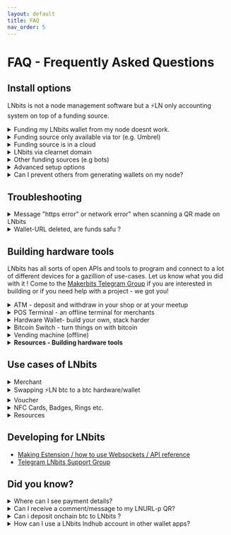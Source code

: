```yaml
---
layout: default
title: FAQ
nav_order: 5
---
```



# FAQ - Frequently Asked Questions

## Install options
<p>LNbits is not a node management software but a ⚡️LN only accounting system on top of a funding source.</p>

<details><summary>Funding my LNbits wallet from my node doesnt work.</summary>
<p>You will need to edit the lnd.conf file for this. The parameter to be included are:</p>

```
allow-circular-route=1
allow_self_payment=1
```

</details>
  
<details><summary>Funding source only available via tor (e.g. Umbrel)</summary>
  <p>If you want your setup to stay behind tor then only apps, pos and wallets that have tor activated can communicate with your wallets. Most likely you will have trouble when people try to redeem your voucher through onion or when importing your lnbits wallets into a wallet-app that doesnt support tor. If you plan to let LNbits wallets interact with plain internet shops and services you should consider <a href="https://github.com/TrezorHannes/Dual-LND-Hybrid-VPS">setting up hybrid mode for your node</a>.</p>
</details>
    
<details><summary>Funding source is in a cloud</summary>
  <p>This means that you might not have access to some files which would allow certain administrative functions. E.g. on <a href="https://voltage.cloud/">Voltage</a> lnd.conf cannot be edited. Payments from your node to LNbits wallets can therefore not be configurated in this case atm so you will need to take an extra wallet to send from node->wallet x->LNbits wallet (only) for the initial funding of the wallet.</p>
</details>
    
<details><summary>LNbits via clearnet domain</summary>
  <p>trezor hannes guide here</p>
</details>
    
<details><summary>Other funding sources (e.g bots)</summary>
  <p>The <a href="http://docs.lnbits.org/guide/wallets.html">new LNbits manual</a> shows you which sources you can use and how to configure each here</a></p>
</details>
    
<details><summary>Advanced setup options</summary>
  <p>more text coming soon...</p>
</details>

<details><summary>Can I prevent others from generating wallets on my node?</summary>
  <p>When you run your LNbits in clearnet basically everyone can generate a wallet on it. Since the funds of your node are bound to these wallets you might want to prevent that. There are two ways to do so:</p>
  <ul>
   <li>configure the allowed users / extensions <a href="https://github.com/lnbits/lnbits/blob/main/.env.example">in the .env file</a></li>
   <li>configure the allowed users / extensions <a href="https://github.com/lnbits/lnbits/tree/main/lnbits/extensions/usermanager">via the Usermanager-Extension</a>. You can find <a href="http://docs.lnbits.org/guide/admin_ui.html">more info about the superuser and the admin extension here</a></li>
  </ul>
  <p>Please not that all entries in the .env file will not be the taken into account anylonger after you activated the admin extension.</p>
</details>

## Troubleshooting
<details><summary>Message "https error" or network error" when scanning a QR made on LNbits</summary>
  <p>Bad news, this is a routing error that might have quite a lot of reasons. Lets try a few of the most possible problems and their solutions.</p>
  <p>A - LNbits is running behind Tor only, you can't open it on a public domain like lnbits.yourdomain.com:</p>
  <ul>
    <li>Open your LNbits LNURL page using the .onion URI, so the QR is generated using an accessible .onion URI. Do not generate that QR from a .local URI, because it will not be reachable via internet, only from within your home-LAN.</li>
    <li>Open your LN wallet app that you used to scan that QR and this time by using tor (see wallet app settings). If the app doesn't offer tor, you can use Orbot (Android) instead. See as well section Installation->Clearnet</li>
  </ul>
  <p>B - If you run LNbits via Tor and want to offer public LN services consider to partially open it to a clearnet (domain/IP) access through a https SSL certificate.</p>
  <ul>
    <li>The easiest way is to use caddy. Follow the instructions from <a href="https://docs.lnbits.org/guide/installation.html#reverse-proxy-with-automatic-https-using-caddy">this LNbits caddy installation instruction</a> and your LNbits will be accesible through https clearnet.
        You need to have a domain and to be able to configure a CNAME for your DNS record as well as generate a subdomain dedicated to your LNbits instance (eg. lnbits.mydomain.com). You also need access to your internet router to open the https port (usually 443) and forward it your LNbits IP within your LAN (usually 80).</li>
    <li>You can also follow the apache installation option, explained in the <a href="https://docs.lnbits.org/guide/installation.html#running-behind-an-apache2-reverse-proxy-over-https">LNbits installation manual</a>.</li>
    <li>If you run LNbits from a bundle node (Umbrel, myNode, Embassy, Raspiblitz etc), you can follow <a href="https://github.com/TrezorHannes/vps-lnbits">this extensive guide</a> with many options to switch your Tor only LNbits into a clearnet LNbits. For Citadel there is a HTTPS Option in your manual to activate https for LNbits.
  </ul>
</details>

  <details><summary>Wallet-URL deleted, are funds safu ?</summary>
    <ul>
        <p>
            <details><summary>Wallet on demo server legend.lnbits</summary>
                <p>Always save a copy of your wallet-URL, Export2phone-QR or LNDhub for your own wallets in a safe place. LNbits CANNOT help you to recover them when lost.
            </details></p>
        <p>
            <details><summary>Wallet on your own funding source/node</summary>
                <p>Always save a copy of your wallet-URL, Export2phone-QR or LNDhub for your own wallets in a safe place. You can find all LNbits wallet-IDs in your LNbits database.</p>
                </details></p>
        </p>
    </ul>
    </details></ul>

## Building hardware tools
  <p>LNbits has all sorts of open APIs and tools to program and connect to a lot of different devices for a gazillion of use-cases. Let us know what you did with it ! Come to the <a href="https://t.me/makerbits">Makerbits Telegram Group</a> if you are interested in building or if you need help with a project - we got you!</p>

<details><summary>ATM - deposit and withdraw in your shop or at your meetup</summary>
  <p>text coming here...</p>
</details>
  
<details><summary>POS Terminal - an offline terminal for merchants</summary>
  <p>text coming here...</p>
</details>
    
<details><summary>Hardware Wallet- build your own, stack harder</summary>
<p>text coming here...</p>
</details>
    
<details><summary>Bitcoin Switch - turn things on with bitcoin</summary>
  <p>Candy dispenser, vending machines (online), grabbing machines, jukeboxes, bandits and <a href="https://github.com/cryptoteun/awesome-lnbits">all sorts of other things have already been build with LNbits´ tools</a>.</p>
</details>
    
<details><summary>Vending machine (offline)</summary>
<p>text coming here...</p>
</details>

<details><summary><b>Resources - Building hardware tools</b></summary>
  <ul>
  <li><a href="https://t.me/makerbits'">makerbits support Group</a></li>
  <li><a href="ereignishorizont.xyz/">Building Instructions by Axel</a></li>
  <li><a href="https://shop.lnbits.com/">LNbits shop</a></li>
  <li><a href="https://github.com/cryptoteun/awesome-lnbits">Collection of awesome LNbits Projects</a></li>
  </ul>
</details>

## Use cases of LNbits
<details><summary>Merchant</summary>
  <p>text coming here...</p>
</details>

<details><summary>Swapping ⚡️LN btc to a btc hardware/wallet</summary>
  <p>Bolz, Deezy text coming here...</p>
</details>

<details><summary>Voucher</summary>
  <p>Printed voucher links or tippingcards</p>
  <p>To generate voucher you will need LNbits to be available in clearnet. Please consider running your own LNbits instance for this.</p>
  <p>LNURLw are strings that represent a faucet-link to a wallet. By scanning it, everyone will be able to withdraw sats from it. A LNURLw can be either a QR that leads to a static link or to one that responds with new invoices every time it is scanned (click "no assmilking"). You can create these QR by adding the LNURLw extension and generate the vouchertype you need.</p>
  <ul>
    <li>Voucher can as well be printed directly from LNbits. After you created it, click the "eye" next to the link. By pressing the printer-button you print the plain QR but you could as well integrate it into a nice tippincard or voucher template by choosing "Advanced voucher" -> "Use custom voucher design". We collected some designs as well as templates to make your own ones under <a href="https://youtu.be/c5EV9UNgVqk">this LNbits voucher video-guide.</a>. You will be able to create and print as much voucher as you like with it. Happy orangepilling!</li>
    <li> Note that your LNbits needs to be reachable in clearnet to offer vouchers to others.</li>
  </ul>
</details>

<details><summary>NFC Cards, Badges, Rings etc.</summary>
  <p>Creating a NFC card for a wallet</p>
  <p>To generate links for your cards you will need LNbits to be available in clearnet. Please consider running your own LNbits instance for this.</p>
  <ul>
    <li>On top to just printing voucher for your wallet you can also <a href="https://youtu.be/CQz1ILcK0PY">write these LNURLw to a simple NFC card fromon NTAG216</a> by not clicking the printer but the NFC symbol on android/chrome and tapping your card against the device. This will enable the cardholder to directly spend those sats at a tpos, pos or wallet-app another one uses that can handle lightning payments via NFC. </li>
    <li>If you run an event and want to hand out bigger amounts of cards with simple voucher links on consider this <a hrel="nfc-brrr.com/">NFC-brrr batch tool</a> as well as using NTAG424 cards, so that your customers can rewrite them later with an own wallet and the boltcard service (see ff)</li>
    <li>For bigger amounts the Boltcard-Extension should be used. It will generate a link that sends a new invoice every time it is used for payments and keeps track too if the allowed card-ID is redeeming funds. Hence the setup of Boltcards is a bit safer but it needs some additional tools. You can find <a href="https://plebtag.com/write-tags/">further infos on creating or updating boltcards here</a>.</li>
  </ul>
  </details>

<details><summary>Resources</summary>
  <ul>
     <li><a href="https://www.boltcard.org">Coincorner Boltcard</a></li>
     <li><a href="https://www.plebtag.com">PlebTag (infos, Lasercards, Badges)</a></li>
     <li><a href="https://www.lasereyes.cards">Lasercards</a></li>
     <li><a href="https://www.bitcoin-ring.com">Bitcoin Ring</a></li>
     <li><a href="https://github.com/taxmeifyoucan/HCPP2021-Badge">Badge</a></li>
  </ul>
</details>
   
## Developing for LNbits
  <ul>
    <li><a href="http://docs.lnbits.org/devs/development.html">Making Estension / how to use Websockets / API reference</a></li>
    <li><a href="https://t.me/lnbits">Telegram LNbits Support Group</a></li></ul>
  </ul>

## Did you know?
<details><summary>Where can I see payment details?</summary>
  <p>When you receive a payment in Lnbits, the transaction log will display only a resumed type of the transaction. Like this:

![lnbits-tx-log.png](https://i.postimg.cc/gk2FMFG9/lnbits-tx-log.png)

  <p>As you can see on the left side, there's a little green arrow for receiveing or red arrow for sending.<p>
  <p>If you click on that arrow, will popup a screen with more details about the transaction, including the message and the name attached to the payment.</p>
  <p>If the sender's LN wallet support <a href="https://github.com/lnurl/luds">LUD-18</a> (nameDesc) will also insert an alias/pseudonym preceeding the comment. 
     This is optional and only if the sender want to send that name. It can be any name and not related to real names.</p>

![lnbits-tx-details.png](https://i.postimg.cc/yYnvyK4w/lnbits-tx-details.png)

</details>

<details><summary>Can I receive a comment/message to my LNURL-p QR?</summary>
  <p>When you create a LNURL-p, by default the comment box is not filled. That means comments are not allowed to be attached to payments.<p>
  <p>In order to allow comments, add the characters lenght of the box, from 1 to 250. Once you put a number there, 
     the comment box will be displayed in the payment process. You can also edit a LNURL-p already created and add that number.</p>

![lnbits-lnurl-comment.png](https://i.postimg.cc/HkJQ9xKr/lnbits-lnurl-comment.png)

</details>

<details><summary>Can i deposit onchain btc to LNbits ?</summary>
  <p>There are multiple ways to exchange sats from onchain btc to LN btc (resp. to LNbits).</p>
  <p>A - Via a swap service like <a href="https://boltz.exchange/">Boltz</a>, <a href="https://fixedfloat.com/">FixedFloat</a>, <a href="https://swap.diamondhands.technology/">DiamondHands</a> or <a href="https://zigzag.io/">ZigZag</a>.</p>
  <p>This is useful if you provide only LNURL/LN invoices from your LNbits instance, but a payer only has onchain sats so 
     they will have to the swap those sats first on their side.</p>
  <p>The procedure is simple: user sends onchain btc to the swap service and provides the LNURL / LN invoice from LNbits as destination of the swap.</p>
  <p>B - Using the Onchain LNbits extension</p>
  <p>Keep in mind that this is a separate wallet, not the LN btc one that is represented by LNbits as "your wallet" upon your LN funding source. 
     This onchain wallet can be used also to swap LN btc to (e.g. your hardwarewallet) by using the LNbits Boltz or Deezy extension. 
     If you run a webshop that is linked to your LNbits for LN payments, it is very handy to regularily drain all the sats from LN into onchain. 
     This leads to more space in your LN channels to be able to receive new fresh sats.</p>
  <p>Procedure:</p>
  <ul>
    <li>Use Electrum or Sparrow wallet to create a new onchain wallet and save the backup seed in a safe place</li>
    <li>Go to wallet information and copy the xpub</li>
    <li>Go to LNbits - Onchain extension and create a new watch-only wallet with that xpub</li>
    <li>Go to LNbits - Tipjar extension and create a new Tipjar. Select also the onchain option besides the LN wallet.</li>
    <li>Optional - Go to LNbits - SatsPay extension and create a new charge for onchain btc. You can choose between onchain and LN or both. It will then create an invoice that can be shared.</li>
    <li>Optional - If you use your LNbits linked to a Wordpress + Woocommerce page, once you create/link a watch-only wallet to your LN btc shop wallet, the customer will have both options to pay on the same screen.</li>
  </ul>
</details>

<details><summary>How can I use a LNbits lndhub account in other wallet apps?</summary>
  <p>Open your LNbits with the account / wallet you want to use, go to "manage extensions" and activate the LNDHUB extension.</p>
  <p>Then open the LNDHUB extension, choose the wallet you want to use and scan the QR code you want to use: "admin" or "invoice only", depending on the security level you want for that wallet.</p>
  <p>You can use Zeus or Bluewallet as wallet apps for a lndhub account.</p>
  <p>Keep in mind: if your LNbits instance is Tor only, you must use also theose apps behind Tor and open the LNbits page through your Tor .onion address.</p>
</details>

